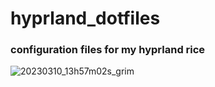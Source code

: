 # hyprland_dotfiles
### configuration files for my hyprland rice
![20230310_13h57m02s_grim](https://user-images.githubusercontent.com/55618993/224285773-0e02ae2a-9f89-4978-b3c6-79ced9bcb242.png)


